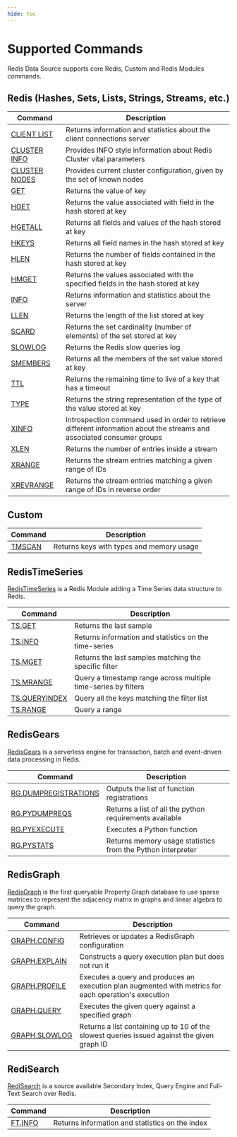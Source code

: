```yaml
---
hide: toc
---
```


# Supported Commands

Redis Data Source supports core Redis, Custom and Redis Modules commands.

## Redis (Hashes, Sets, Lists, Strings, Streams, etc.)

| Command                                 | Description                                                                                                            |
| --------------------------------------- | ---------------------------------------------------------------------------------------------------------------------- |
| [CLIENT LIST](redis/CLIENT-LIST.md)     | Returns information and statistics about the client connections server                                                 |
| [CLUSTER INFO](redis/CLUSTER-INFO.md)   | Provides INFO style information about Redis Cluster vital parameters                                                   |
| [CLUSTER NODES](redis/CLUSTER-NODES.md) | Provides current cluster configuration, given by the set of known nodes                                                |
| [GET](redis/GET.md)                     | Returns the value of key                                                                                               |
| [HGET](redis/HGET.md)                   | Returns the value associated with field in the hash stored at key                                                      |
| [HGETALL](redis/HGETALL.md)             | Returns all fields and values of the hash stored at key                                                                |
| [HKEYS](redis/HKEYS.md)                 | Returns all field names in the hash stored at key                                                                      |
| [HLEN](redis/HLEN.md)                   | Returns the number of fields contained in the hash stored at key                                                       |
| [HMGET](redis/HMGET.md)                 | Returns the values associated with the specified fields in the hash stored at key                                      |
| [INFO](redis/INFO.md)                   | Returns information and statistics about the server                                                                    |
| [LLEN](redis/LLEN.md)                   | Returns the length of the list stored at key                                                                           |
| [SCARD](redis/SCARD.md)                 | Returns the set cardinality (number of elements) of the set stored at key                                              |
| [SLOWLOG](redis/SLOWLOG.md)             | Returns the Redis slow queries log                                                                                     |
| [SMEMBERS](redis/SMEMBERS.md)           | Returns all the members of the set value stored at key                                                                 |
| [TTL](redis/TTL.md)                     | Returns the remaining time to live of a key that has a timeout                                                         |
| [TYPE](redis/TYPE.md)                   | Returns the string representation of the type of the value stored at key                                               |
| [XINFO](redis/XINFO.md)                 | Introspection command used in order to retrieve different information about the streams and associated consumer groups |
| [XLEN](redis/XLEN.md)                   | Returns the number of entries inside a stream                                                                          |
| [XRANGE](redis/XRANGE.md)               | Returns the stream entries matching a given range of IDs                                                               |
| [XREVRANGE](redis/XREVRANGE.md)         | Returns the stream entries matching a given range of IDs in reverse order                                              |

## Custom

| Command                    | Description                              |
| -------------------------- | ---------------------------------------- |
| [TMSCAN](custom/TMSCAN.md) | Returns keys with types and memory usage |

## RedisTimeSeries

[RedisTimeSeries](https://oss.redislabs.com/redistimeseries/) is a Redis Module adding a Time Series data structure to Redis.

| Command                                            | Description                                                    |
| -------------------------------------------------- | -------------------------------------------------------------- |
| [TS.GET](redis-timeseries/TS-GET.md)               | Returns the last sample                                        |
| [TS.INFO](redis-timeseries/TS-INFO.md)             | Returns information and statistics on the time-series          |
| [TS.MGET](redis-timeseries/TS-MGET.md)             | Returns the last samples matching the specific filter          |
| [TS.MRANGE](redis-timeseries/TS-MRANGE.md)         | Query a timestamp range across multiple time-series by filters |
| [TS.QUERYINDEX](redis-timeseries/TS-QUERYINDEX.md) | Query all the keys matching the filter list                    |
| [TS.RANGE](redis-timeseries/TS-RANGE.md)           | Query a range                                                  |

## RedisGears

[RedisGears](https://oss.redislabs.com/redisgears/) is a serverless engine for transaction, batch and event-driven data processing in Redis.

| Command                                                     | Description                                                 |
| ----------------------------------------------------------- | ----------------------------------------------------------- |
| [RG.DUMPREGISTRATIONS](redis-gears/RG-DUMPREGISTRATIONS.md) | Outputs the list of function registrations                  |
| [RG.PYDUMPREQS](redis-gears/RG-PYDUMPREQS.md)               | Returns a list of all the python requirements available     |
| [RG.PYEXECUTE](redis-gears/RG-PYEXECUTE.md)                 | Executes a Python function                                  |
| [RG.PYSTATS](redis-gears/RG-PYSTATS.md)                     | Returns memory usage statistics from the Python interpreter |

## RedisGraph

[RedisGraph](https://oss.redislabs.com/redisgraph/) is the first queryable Property Graph database to use sparse matrices to represent the adjacency matrix in graphs and linear algebra to query the graph.

| Command                                       | Description                                                                                           |
| --------------------------------------------- | ----------------------------------------------------------------------------------------------------- |
| [GRAPH.CONFIG](redis-graph/GRAPH-CONFIG.md)   | Retrieves or updates a RedisGraph configuration                                                       |
| [GRAPH.EXPLAIN](redis-graph/GRAPH-EXPLAIN.md) | Constructs a query execution plan but does not run it                                                 |
| [GRAPH.PROFILE](redis-graph/GRAPH-PROFILE.md) | Executes a query and produces an execution plan augmented with metrics for each operation's execution |
| [GRAPH.QUERY](redis-graph/GRAPH-QUERY.md)     | Executes the given query against a specified graph                                                    |
| [GRAPH.SLOWLOG](redis-graph/GRAPH-SLOWLOG.md) | Returns a list containing up to 10 of the slowest queries issued against the given graph ID           |

## RediSearch

[RediSearch](https://oss.redislabs.com/redisearch/) is a source available Secondary Index, Query Engine and Full-Text Search over Redis.

| Command                            | Description                                     |
| ---------------------------------- | ----------------------------------------------- |
| [FT.INFO](redis-search/FT-INFO.md) | Returns information and statistics on the index |
